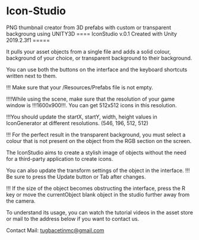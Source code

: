 # Icon-Studio
PNG thumbnail creator from 3D prefabs with custom or transparent backgroung using UNITY3D
==== IconStudio v.0.1 Created with Unity 2019.2.3f1 =====

It pulls your asset objects from a single file and adds a solid colour,
background of your choice, or transparent background to their background.

You can use both the buttons on the interface and the keyboard shortcuts written next to them.

!!! Make sure that your /Resources/Prefabs file is not empty.

!!!!While using the scene, make sure that the resolution of your game window is !!!1600x900!!!.
You can get 512x512 icons in this resolution.

!!!You should update the startX, startY, width, height values in IconGenerator at different resolutions. (546, 196, 512, 512)

!!! For the perfect result in the transparent background, you must select a colour that is not present
on the object from the RGB section on the screen.

The IconStudio aims to create a stylish image of objects without the need for a third-party application to create icons.

You can also update the transform settings of the object in the interface. 
!!! Be sure to press the Update button or Tab after changes.

!!! If the size of the object becomes obstructing the interface, press the R key or
move the currentObject blank object in the studio further away from the camera.

To understand its usage, you can watch the tutorial videos in the asset store 
or mail to the address below if you want to contact us.

Contact Mail: tugbacetinmc@gmail.com
